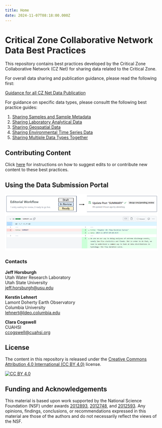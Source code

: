 ```yaml
---
title: Home
date: 2024-11-07T08:18:00.000Z
---
```

# Critical Zone Collaborative Network Data Best Practices

This repository contains best practices developed by the Critical Zone Collaborative Network (CZ Net) for sharing data related to the Critical Zone.

For overall data sharing and publication guidance, please read the following first:

[Guidance for all CZ Net Data Publication](data_publication_guidance.md)

For guidance on specific data types, please consultt the following best practice guides:

1. [Sharing Samples and Sample Metadata](registering_samples.md)
2. [Sharing Laboratory Analytical Data](sample_data.md)
3. [Sharing Geospatial Data](geospatial_data.md)
4. [Sharing Environmental Time Series Data](time_series_data.md)
5. [Sharing Multiple Data Types Together](multiple_data_types.md)

## Contributing Content

Click [here](contribute.md) for instructions on how to suggest edits to or contribute new content to these best practices.

## Using the Data Submission Portal

<img src="site/assets/image-6-.png" alt="Alt text describing the image" width="600px">

### Contacts

**Jeff Horsburgh**<br>
Utah Water Research Laboratory<br>
Utah State University<br>
[jeff.horsburgh@usu.edu](mailto:jeff.horsburgh@usu.edu)

**Kerstin Lehnert**<br>
Lamont Doherty Earth Observatory<br>
Columbia University<br>
[lehnert@ldeo.columbia.edu](mailto:lehnert@ldeo.columbia.edu)

**Clara Cogswell**<br>
CUAHSI<br>
[ccogswell@cuahsi.org](mailto:ccogswell@cuahsi.org)

## License

The content in this repository is released under the [Creative Commons Attribution 4.0 International (CC BY 4.0)](http://creativecommons.org/licenses/by/4.0/) license. 

[![CC BY 4.0](https://i.creativecommons.org/l/by/4.0/88x31.png)](http://creativecommons.org/licenses/by/4.0/)

## Funding and Acknowledgements

This material is based upon work supported by the National Science Foundation (NSF) under awards [2012893](https://www.nsf.gov/awardsearch/showAward?AWD_ID=2012893), [2012748](https://www.nsf.gov/awardsearch/showAward?AWD_ID=2012748), and [2012593](https://www.nsf.gov/awardsearch/showAward?AWD_ID=2012593). Any opinions, findings, conclusions, or recommendations expressed in this material are those of the authors and do not necessarily reflect the views of the NSF.

